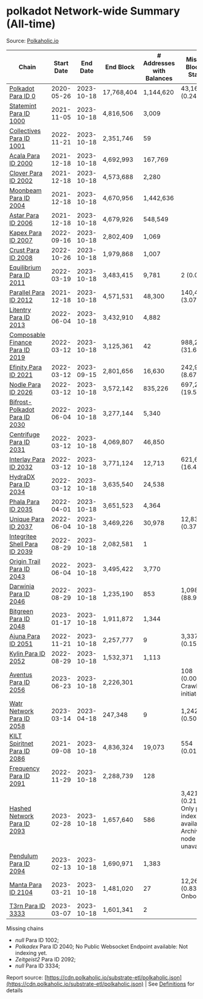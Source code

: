 # polkadot Network-wide Summary (All-time)

Source: [Polkaholic.io](https://polkaholic.io)


| Chain            | Start Date | End Date | End Block | # Addresses with Balances | Missing Blocks / Status |
| ---------------- | ---------- | ---------| --------- | ------------------------- | ----------------------- |
| [Polkadot Para ID 0](/polkadot/0-polkadot) | 2020-05-26 | 2023-10-18 | 17,768,404 |  1,144,620 | 43,162 (0.24%)  |
| [Statemint Para ID 1000](/polkadot/1000-statemint) | 2021-11-05 | 2023-10-18 | 4,816,506 |  3,009 |    |
| [Collectives Para ID 1001](/polkadot/1001-collectives) | 2022-11-21 | 2023-10-18 | 2,351,746 |  59 |    |
| [Acala Para ID 2000](/polkadot/2000-acala) | 2021-12-18 | 2023-10-18 | 4,692,993 |  167,769 |    |
| [Clover Para ID 2002](/polkadot/2002-clover) | 2021-12-18 | 2023-10-18 | 4,573,688 |  2,280 |    |
| [Moonbeam Para ID 2004](/polkadot/2004-moonbeam) | 2021-12-18 | 2023-10-18 | 4,670,956 |  1,442,636 |    |
| [Astar Para ID 2006](/polkadot/2006-astar) | 2021-12-18 | 2023-10-18 | 4,679,926 |  548,549 |    |
| [Kapex Para ID 2007](/polkadot/2007-kapex) | 2022-09-16 | 2023-10-18 | 2,802,409 |  1,069 |    |
| [Crust Para ID 2008](/polkadot/2008-crust) | 2022-10-26 | 2023-10-18 | 1,979,868 |  1,007 |    |
| [Equilibrium Para ID 2011](/polkadot/2011-equilibrium) | 2022-03-19 | 2023-10-18 | 3,483,415 |  9,781 | 2 (0.00%)  |
| [Parallel Para ID 2012](/polkadot/2012-parallel) | 2021-12-18 | 2023-10-18 | 4,571,531 |  48,300 | 140,495 (3.07%)  |
| [Litentry Para ID 2013](/polkadot/2013-litentry) | 2022-06-04 | 2023-10-18 | 3,432,910 |  4,882 |    |
| [Composable Finance Para ID 2019](/polkadot/2019-composable) | 2022-03-12 | 2023-10-18 | 3,125,361 |  42 | 988,228 (31.62%)  |
| [Efinity Para ID 2021](/polkadot/2021-efinity) | 2022-03-12 | 2023-09-15 | 2,801,656 |  16,630 | 242,949 (8.67%)  |
| [Nodle Para ID 2026](/polkadot/2026-nodle) | 2022-03-12 | 2023-10-18 | 3,572,142 |  835,226 | 697,249 (19.52%)  |
| [Bifrost-Polkadot Para ID 2030](/polkadot/2030-bifrost-dot) | 2022-06-04 | 2023-10-18 | 3,277,144 |  5,340 |    |
| [Centrifuge Para ID 2031](/polkadot/2031-centrifuge) | 2022-03-12 | 2023-10-18 | 4,069,807 |  46,850 |    |
| [Interlay Para ID 2032](/polkadot/2032-interlay) | 2022-03-12 | 2023-10-18 | 3,771,124 |  12,713 | 621,626 (16.48%)  |
| [HydraDX Para ID 2034](/polkadot/2034-hydradx) | 2022-03-12 | 2023-10-18 | 3,635,540 |  24,538 |    |
| [Phala Para ID 2035](/polkadot/2035-phala) | 2022-04-01 | 2023-10-18 | 3,651,523 |  4,364 |    |
| [Unique Para ID 2037](/polkadot/2037-unique) | 2022-06-04 | 2023-10-18 | 3,469,226 |  30,978 | 12,839 (0.37%)  |
| [Integritee Shell Para ID 2039](/polkadot/2039-integritee-shell) | 2022-08-29 | 2023-10-18 | 2,082,581 |  1 |    |
| [Origin Trail Para ID 2043](/polkadot/2043-origintrail) | 2022-06-04 | 2023-10-18 | 3,495,422 |  3,770 |    |
| [Darwinia Para ID 2046](/polkadot/2046-darwinia) | 2022-08-29 | 2023-10-18 | 1,235,190 |  853 | 1,098,047 (88.90%)  |
| [Bitgreen Para ID 2048](/polkadot/2048-bitgreen) | 2023-01-17 | 2023-10-18 | 1,911,872 |  1,344 |    |
| [Ajuna Para ID 2051](/polkadot/2051-ajuna) | 2022-11-21 | 2023-10-18 | 2,257,777 |  9 | 3,337 (0.15%)  |
| [Kylin Para ID 2052](/polkadot/2052-kylin) | 2022-08-29 | 2023-10-18 | 1,532,371 |  1,113 |    |
| [Aventus Para ID 2056](/polkadot/2056-aventus) | 2023-06-23 | 2023-10-18 | 2,226,301 |   | 108 (0.00%) Crawling initiated |
| [Watr Network Para ID 2058](/polkadot/2058-watr) | 2023-03-14 | 2023-04-18 | 247,348 |  9 | 1,242 (0.50%)  |
| [KILT Spiritnet Para ID 2086](/polkadot/2086-kilt) | 2021-09-08 | 2023-10-18 | 4,836,324 |  19,073 | 554 (0.01%)  |
| [Frequency Para ID 2091](/polkadot/2091-frequency) | 2022-11-29 | 2023-10-18 | 2,288,739 |  128 |    |
| [Hashed Network Para ID 2093](/polkadot/2093-hashed) | 2023-02-28 | 2023-10-18 | 1,657,640 |  586 | 3,421 (0.21%) Only partial index available: Archive node unavailable |
| [Pendulum Para ID 2094](/polkadot/2094-pendulum) | 2023-02-13 | 2023-10-18 | 1,690,971 |  1,383 |    |
| [Manta Para ID 2104](/polkadot/2104-manta) | 2023-03-21 | 2023-10-18 | 1,481,020 |  27 | 12,262 (0.83%) Onboarding |
| [T3rn Para ID 3333](/polkadot/3333-t3rn) | 2023-03-07 | 2023-10-18 | 1,601,341 |  2 |    |

Missing chains


* *null* Para ID 1002; 
* *Polkadex* Para ID 2040; No Public Websocket Endpoint available: Not indexing yet.
* *Zeitgeist2* Para ID 2092; 
* *null* Para ID 3334; 

Report source: [https://cdn.polkaholic.io/substrate-etl/polkaholic.json](https://cdn.polkaholic.io/substrate-etl/polkaholic.json) | See [Definitions](/DEFINITIONS.md) for details
